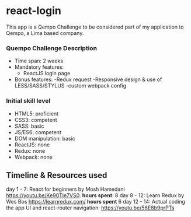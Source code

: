 # react-login

This app is a Qempo Challenge to be considered part of my application to Qempo, a Lima based company.

### Quempo Challenge Description
- Time span: 2 weeks
- Mandatory features:
  - ReactJS login page
- Bonus features:
  -Redux request
  -Responsive design & use of LESS/SASS/STYLUS
  -custom webpack config

### Initial skill level
- HTML5: proficient
- CSS3: competent
- SASS: basic
- JS/ES6: competent
- DOM manipulation: basic
- ReactJS: none
- Redux: none
- Webpack: none

## Timeline & Resources used
day 1 - 7: React for beginners by Mosh Hamedani https://youtu.be/Ke90Tje7VS0. 
           **hours spent**: 8
day 8 - 12: Learn Redux by Wes Bos https://learnredux.com/
            **hours spent** 6
day 12 - 14: Actual coding the app
             UI and react-router navigation: https://youtu.be/56E8b9prPTs
           
